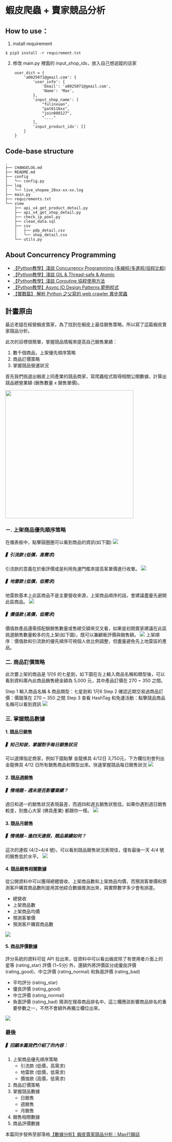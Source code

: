 # 蝦皮爬蟲 + 賣家競品分析

## How to use：

1. install requirement
```
$ pip3 install -r requirement.txt
```

2. 修改 main.py 裡面的 input_shop_ids，放入自己想追蹤的店家
```
    user_dict = {
        'a0025071@gmail.com': {
            'user_info': {
                'Email': 'a0025071@gmail.com',
                'Name': 'Max',
            },
            'input_shop_name': [
                "fulinxuan",
                "pat6116xx",
                "join800127",
                "...."
            ],
            'input_product_ids': []
        }
    }
```


## Code-base structure

```
.
├── CHANGELOG.md
├── README.md
├── config
│   └── config.py
├── log
│   └── live_shopee_20xx-xx-xx.log
├── main.py
├── requirements.txt
└── view
    ├── api_v4_get_product_detail.py
    ├── api_v4_get_shop_detail.py
    ├── check_ip_pool.py
    ├── clean_data.sql
    ├── csv
    │   ├── pdp_detail.csv
    │   └── shop_detail.csv
    └── utils.py
```

## About Concurrency Programming

* [【Python教學】淺談 Concurrency Programming (多線程/多進程/協程比較)](https://www.maxlist.xyz/2020/04/09/concurrency-programming/)
* [【Python教學】淺談 GIL & Thread-safe & Atomic](https://www.maxlist.xyz/2020/03/15/gil-thread-safe-atomic/)
* [【Python教學】淺談 Coroutine 協程使用方法](https://www.maxlist.xyz/2020/03/29/python-coroutine/)
* [【Python教學】Async IO Design Patterns 範例程式](https://www.maxlist.xyz/2020/04/03/async-io-design-patterns-python/)
* [【實戰篇】 解析 Python 之父寫的 web crawler 異步爬蟲](https://www.maxlist.xyz/2020/04/05/async-python-crawler-snippets/)


## 計畫原由

最近老姐在經營蝦皮賣家，為了找到在蝦皮上最佳銷售策略，所以寫了這篇蝦皮賣家競品分析。

此次的目標很簡單，掌握競品情報來提高自己銷售業績：

  1. 數千個商品，上架優先順序策略
  2. 商品訂價策略
  3. 掌握競品營運狀況

首先我們挑選出蝦皮上同產業的競品商家，寫爬蟲程式取得相關公開數據，計算出競品總營業額 (銷售數量 x 銷售單價)。

<img src="https://github.com/hsuanchi/crawler_shopee_public/blob/master/img/00_競品整體餅圖-480x327.png" width="400">

### ㄧ. 上架商品優先順序策略
在儀表板中，點擊圓圈圈可以看到商品的資訊(如下圖)
<img src="https://github.com/hsuanchi/crawler_shopee_public/blob/master/img/shopee_BCG.jpg">

##### ▍引流款 (低價，高需求)
引流款的意義在於衝評價或是利用免運門檻來提高客單價進行收單。
<img src="https://github.com/hsuanchi/crawler_shopee_public/blob/master/img/02_引流款.png">

##### ▍地雷款 (低價，低需求)
地雷款基本上此區商品不是主要營收來源，上架商品順序的話，會建議盡量先避開此區商品。
<img src="https://github.com/hsuanchi/crawler_shopee_public/blob/master/img/03_地雷款.png">

##### ▍價值款 (高價，低需求)
價值款產品還需搭配銷銷售數量或售總交額來交叉看，如果是初期賣家建議在此區挑選銷售數量較多的先上架(如下圖)，既可以兼顧衝評價與銷售額。
<img src="https://github.com/hsuanchi/crawler_shopee_public/blob/master/img/04_價值款.png">
上架順序：價值款和引流款的優先順序可視個人依比例調整，但盡量避免先上地雷區的產品。

### 二. 商品訂價策略
此次要上架的商品是 1尺6 的七星劍，如下圖在左上輸入商品名稱和類型後，可以看到資料庫內此商品銷售總金額為 5,000 元，其中產品訂價在 270 ~ 350 之間。

Step 1 輸入商品名稱 & 商品類型：七星劍和 1尺6
Step 2 確認近期交易過商品訂價：價錢落在 270 ~ 350 之間
Step 3 查看 HashTag 和免運活動：點擊競品商品名稱可以看到資訊
<img src="https://github.com/hsuanchi/crawler_shopee_public/blob/master/img/05_蝦皮競品訂價.png">

### 三. 掌握競品數據
#### 1. 競品日銷售
##### ▍知己知彼，掌握對手每日銷售狀況

可以選擇指定商家，例如下圖點擊 金龍佛具 4/12日 3,750元，下方欄位則會列出金龍佛具 4/12 日所有銷售商品和類型出來。快速掌握競品每日銷售狀況
<img src="https://github.com/hsuanchi/crawler_shopee_public/blob/master/img/06_蝦皮賣家日銷售狀況.png">

#### 2. 競品週銷售
##### ▍情境題 – 週末是否影響業績？

週日和週一的銷售狀況表現最差，而週四和週五銷售狀態佳。如果你遇到週日銷售較差，別擔心大家 (佛具產業) 都跟你一樣。
<img src="https://github.com/hsuanchi/crawler_shopee_public/blob/master/img/07_週銷售額.png">

#### 3. 競品月銷售
##### ▍情境題 – 逢四天連假，競品業績如何？

這次的連假 (4/2~4/4 號)，可以看到競品銷售狀況表現佳，僅有最後一天 4/4 號的銷售低於水平。
<img src="https://github.com/hsuanchi/crawler_shopee_public/blob/master/img/08_月銷售額.png">

#### 4. 競品銷售相關數據
從公開資料中可以獲得總體營收、上架商品數和上架商品均價，而預測客單價和預測客戶購買商品數則是用其他綜合數據推測出來，與實際數字多少會有誤差。

* 總營收
* 上架商品數
* 上架商品均價
* 預測客單價
* 預測客戶購買商品數
<img src="https://github.com/hsuanchi/crawler_shopee_public/blob/master/img/09_蝦皮競品銷售.png">

#### 5. 商品評價數據
評分系統的資料可從 API 拉出來，從資料中可以看出蝦皮除了有使用者介面上的星等 (rating_star) 評價 (1~5分) 外，還額外將評價區分成優良評價 (rating_good)、中立評價 (rating_normal) 和負面評價 (rating_bad)

* 平均評分 (rating_star)
* 優良評價 (rating_good)
* 中立評價 (rating_normal)
* 負面評價 (rating_bad)
猜測在搜尋商品排名中，這三欄應該影響商品排名的重要參數之一，不然不會額外再獨立欄位出來。
<img src="https://github.com/hsuanchi/crawler_shopee_public/blob/master/img/10_蝦皮競品整體狀況.png">

### 最後
##### ▍回顧本篇我們介紹了的內容：

1. 上架商品優先順序策略
    * 引流款 (低價，高需求)
    * 地雷款 (低價，低需求)
    * 價值款 (高價，低需求)
2. 商品訂價策略
3. 掌握競品數據
    * 日銷售
    * 週銷售
    * 月銷售
4. 銷售相關數據
5. 商品評價數據

本篇同步發佈至部落格[【數據分析】蝦皮賣家競品分析｜Max行銷誌](https://www.maxlist.xyz/2020/04/14/shopee-crawler/)

